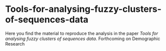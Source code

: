 # Tools-for-analysing-fuzzy-clusters-of-sequences-data
Here you find the material to reproduce the analysis in the paper  *Tools for analysing fuzzy clusters of sequences data*. Forthcoming on Demographic Research
